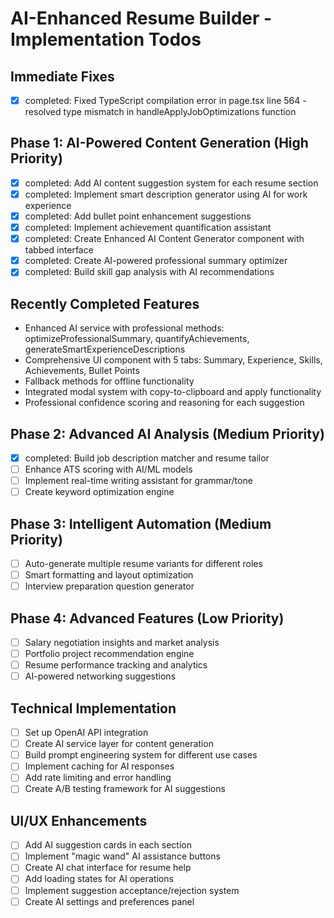 # AI-Enhanced Resume Builder - Implementation Todos

## Immediate Fixes
- [x] completed: Fixed TypeScript compilation error in page.tsx line 564 - resolved type mismatch in handleApplyJobOptimizations function

## Phase 1: AI-Powered Content Generation (High Priority)
- [x] completed: Add AI content suggestion system for each resume section
- [x] completed: Implement smart description generator using AI for work experience
- [x] completed: Add bullet point enhancement suggestions
- [x] completed: Implement achievement quantification assistant
- [x] completed: Create Enhanced AI Content Generator component with tabbed interface
- [x] completed: Create AI-powered professional summary optimizer
- [x] completed: Build skill gap analysis with AI recommendations

## Recently Completed Features
- Enhanced AI service with professional methods: optimizeProfessionalSummary, quantifyAchievements, generateSmartExperienceDescriptions
- Comprehensive UI component with 5 tabs: Summary, Experience, Skills, Achievements, Bullet Points
- Fallback methods for offline functionality
- Integrated modal system with copy-to-clipboard and apply functionality
- Professional confidence scoring and reasoning for each suggestion

## Phase 2: Advanced AI Analysis (Medium Priority)
- [x] completed: Build job description matcher and resume tailor
- [ ] Enhance ATS scoring with AI/ML models
- [ ] Implement real-time writing assistant for grammar/tone
- [ ] Create keyword optimization engine

## Phase 3: Intelligent Automation (Medium Priority)
- [ ] Auto-generate multiple resume variants for different roles
- [ ] Smart formatting and layout optimization
- [ ] Interview preparation question generator

## Phase 4: Advanced Features (Low Priority)
- [ ] Salary negotiation insights and market analysis
- [ ] Portfolio project recommendation engine
- [ ] Resume performance tracking and analytics
- [ ] AI-powered networking suggestions

## Technical Implementation
- [ ] Set up OpenAI API integration
- [ ] Create AI service layer for content generation
- [ ] Build prompt engineering system for different use cases
- [ ] Implement caching for AI responses
- [ ] Add rate limiting and error handling
- [ ] Create A/B testing framework for AI suggestions

## UI/UX Enhancements
- [ ] Add AI suggestion cards in each section
- [ ] Implement "magic wand" AI assistance buttons
- [ ] Create AI chat interface for resume help
- [ ] Add loading states for AI operations
- [ ] Implement suggestion acceptance/rejection system
- [ ] Create AI settings and preferences panel
